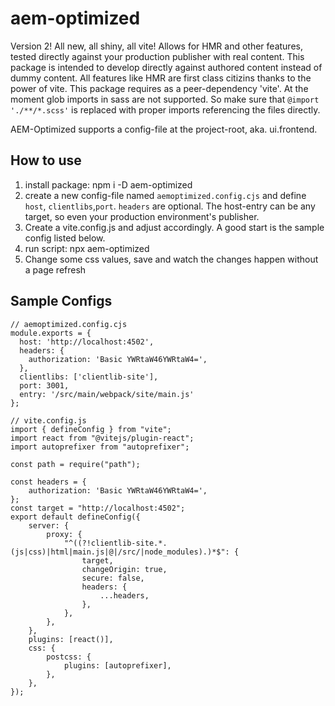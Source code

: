 # aem-optimized

Version 2! All new, all shiny, all vite!
Allows for HMR and other features, tested directly against your production publisher with real content. This package is intended to develop directly against authored content instead of dummy content. All features like HMR are first class citizins thanks to the power of vite.
This package requires as a peer-dependency 'vite'.
At the moment glob imports in sass are not supported. So make sure that `@import './**/*.scss'` is replaced with proper imports referencing the files directly.

AEM-Optimized supports a config-file at the project-root, aka. ui.frontend.

## How to use

1. install package: npm i -D aem-optimized
2. create a new config-file named `aemoptimized.config.cjs` and define `host`, `clientlibs`,`port`. `headers` are optional.
   The host-entry can be any target, so even your production environment's publisher.
3. Create a vite.config.js and adjust accordingly. A good start is the sample config listed below.
4. run script: npx aem-optimized
5. Change some css values, save and watch the changes happen without a page refresh

## Sample Configs

```
// aemoptimized.config.cjs
module.exports = {
  host: 'http://localhost:4502',
  headers: {
    authorization: 'Basic YWRtaW46YWRtaW4=',
  },
  clientlibs: ['clientlib-site'],
  port: 3001,
  entry: '/src/main/webpack/site/main.js'
};
```

```
// vite.config.js
import { defineConfig } from "vite";
import react from "@vitejs/plugin-react";
import autoprefixer from "autoprefixer";

const path = require("path");

const headers = {
    authorization: 'Basic YWRtaW46YWRtaW4=',
};
const target = "http://localhost:4502";
export default defineConfig({
    server: {
        proxy: {
            "^((?!clientlib-site.*.(js|css)|html|main.js|@|/src/|node_modules).)*$": {
                target,
                changeOrigin: true,
                secure: false,
                headers: {
                    ...headers,
                },
            },
        },
    },
    plugins: [react()],
    css: {
        postcss: {
            plugins: [autoprefixer],
        },
    },
});
```
